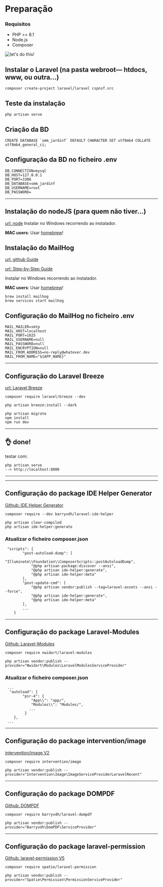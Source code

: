 # Preparação

### Requisitos

- PHP >= 8.1
- Node.js
- Composer


![let's do this!](https://www.idlememe.com/wp-content/uploads/2021/10/lets-do-this-meme-idlememe-7-300x249.jpg)


## Instalar o Laravel (na pasta webroot— htdocs, www, ou outra...)
```
composer create-project laravel/laravel cspnsf.src
```


## Teste da instalação
```
php artisan serve
```

## Criação da BD
```
CREATE DATABASE `smm_jardinf` DEFAULT CHARACTER SET utf8mb4 COLLATE utf8mb4_general_ci;
```


## Configuração da BD no ficheiro .env
```
DB_CONNECTION=mysql
DB_HOST=127.0.0.1   
DB_PORT=3306   
DB_DATABASE=smm_jardinf  
DB_USERNAME=root 
DB_PASSWORD=  
```
---

## Instalação do nodeJS (para quem não tiver...)
[url: node](https://nodejs.org/en/download)
Instalar no Windows recorrendo ao instalador.

**MAC users**: 
Usar [homebrew](https://formulae.brew.sh/formula/node)!


## Instalação do MailHog
[url: github Guide](https://github.com/mailhog/MailHog)

[url: Step-by-Step Guide](https://kinsta.com/blog/mailhog/)

Instalar no Windows recorrendo ao instalador.

**MAC users**: 
Usar [homebrew](https://formulae.brew.sh/formula/mailhog)!

```
brew install mailhog
brew services start mailhog
```


## Configuração do MailHog no ficheiro .env
```
MAIL_MAILER=smtp
MAIL_HOST=localhost
MAIL_PORT=1025
MAIL_USERNAME=null
MAIL_PASSWORD=null
MAIL_ENCRYPTION=null
MAIL_FROM_ADDRESS=no-reply@whatever.dev
MAIL_FROM_NAME="${APP_NAME}"
```

---
## Configuração do Laravel Breeze
[url: Laravel Breeze](https://laravel.com/docs/10.x/starter-kits#laravel-breeze
)
```
composer require laravel/breeze --dev

php artisan breeze:install --dark
 
php artisan migrate
npm install
npm run dev
```
---
👌 done!
---
testar com:
```
php artisan serve
--> http://localhost:8000
```

---

---
## Configuração do package IDE Helper Generator
[Github: IDE Helper Generator](https://github.com/barryvdh/laravel-ide-helper)
```
composer require --dev barryvdh/laravel-ide-helper

php artisan clear-compiled
php artisan ide-helper:generate

```

### Atualizar o ficheiro composer.json
```
 "scripts": {
        "post-autoload-dump": [
            "Illuminate\\Foundation\\ComposerScripts::postAutoloadDump",
            "@php artisan package:discover --ansi",
            "@php artisan ide-helper:generate",
            "@php artisan ide-helper:meta"
        ],
        "post-update-cmd": [
            "@php artisan vendor:publish --tag=laravel-assets --ansi --force",
            "@php artisan ide-helper:generate",
            "@php artisan ide-helper:meta"
        ],
        ...
    }
```

---
## Configuração do package Laravel-Modules
[Github: Laravel-Modules](https://github.com/nWidart/laravel-modules)
```
composer require nwidart/laravel-modules

php artisan vendor:publish --provider="Nwidart\Modules\LaravelModulesServiceProvider"
```

### Atualizar o ficheiro composer.json
```
 ...
  "autoload": {
        "psr-4": {
            "App\\": "app/",
            "Modules\\": "Modules/",
           ...
         }
    },
 ...
```

---
## Configuração do package intervention/image
[intervention/image V2](https://image.intervention.io/v2)
```
composer require intervention/image

php artisan vendor:publish --provider="Intervention\Image\ImageServiceProviderLaravelRecent"
```

---
## Configuração do package DOMPDF
[Github: DOMPDF](https://github.com/barryvdh/laravel-dompdf)
```
composer require barryvdh/laravel-dompdf

php artisan vendor:publish --provider="Barryvdh\DomPDF\ServiceProvider"
```

---
## Configuração do package laravel-permission
[Github: laravel-permission V5](https://spatie.be/docs/laravel-permission/v5/introduction)
```
composer require spatie/laravel-permission

php artisan vendor:publish --provider="Spatie\Permission\PermissionServiceProvider"
```